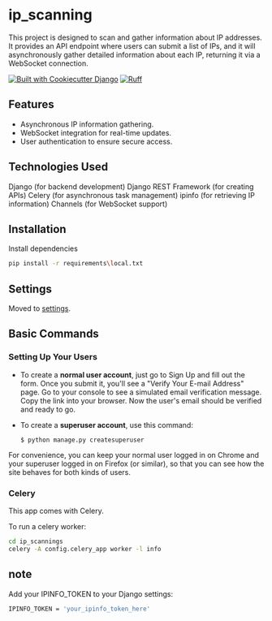 # ip_scanning

This project is designed to scan and gather information about IP addresses. It provides an API endpoint where users can submit a list of IPs, and it will asynchronously gather detailed information about each IP, returning it via a WebSocket connection.

[![Built with Cookiecutter Django](https://img.shields.io/badge/built%20with-Cookiecutter%20Django-ff69b4.svg?logo=cookiecutter)](https://github.com/cookiecutter/cookiecutter-django/)
[![Ruff](https://img.shields.io/endpoint?url=https://raw.githubusercontent.com/astral-sh/ruff/main/assets/badge/v2.json)](https://github.com/astral-sh/ruff)

## Features

- Asynchronous IP information gathering.
- WebSocket integration for real-time updates.
- User authentication to ensure secure access.

## Technologies Used
Django (for backend development)
Django REST Framework (for creating APIs)
Celery (for asynchronous task management)
ipinfo (for retrieving IP information)
Channels (for WebSocket support)
## Installation
Install dependencies
```bash
pip install -r requirements\local.txt
```
## Settings

Moved to [settings](http://cookiecutter-django.readthedocs.io/en/latest/settings.html).

## Basic Commands

### Setting Up Your Users

- To create a **normal user account**, just go to Sign Up and fill out the form. Once you submit it, you'll see a "Verify Your E-mail Address" page. Go to your console to see a simulated email verification message. Copy the link into your browser. Now the user's email should be verified and ready to go.

- To create a **superuser account**, use this command:

      $ python manage.py createsuperuser

For convenience, you can keep your normal user logged in on Chrome and your superuser logged in on Firefox (or similar), so that you can see how the site behaves for both kinds of users.

### Celery

This app comes with Celery.

To run a celery worker:

```bash
cd ip_scannings
celery -A config.celery_app worker -l info
```
## note 
Add your IPINFO_TOKEN to your Django settings:

```bash
IPINFO_TOKEN = 'your_ipinfo_token_here'
```